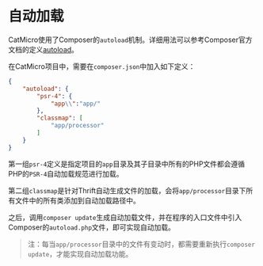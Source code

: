 # 自动加载

CatMicro使用了Composer的`autoload`机制。详细用法可以参考Composer官方文档的定义[autoload](https://getcomposer.org/doc/04-schema.md#autoload)。

在CatMicro项目中，需要在`composer.json`中加入如下定义：

```json
{
    "autoload": {
        "psr-4": {
            "app\\":"app/"
        },
        "classmap": [
            "app/processor"
        ]
    }
}
```

第一组`psr-4`定义是指定项目的`app`目录及其子目录中所有的PHP文件都会遵循PHP的`PSR-4`自动加载规范进行加载。

第二组`classmap`是针对Thrift自动生成文件的加载，会将`app/processor`目录下所有文件中的所有类添加到自动加载路径中。

之后，调用`composer update`生成自动加载文件，并在程序的入口文件中引入Composer的`autoload.php`文件，即可实现自动加载。

> 注：每当`app/processor`目录中的文件有变动时，都需要重新执行`composer update`，才能实现自动加载功能。